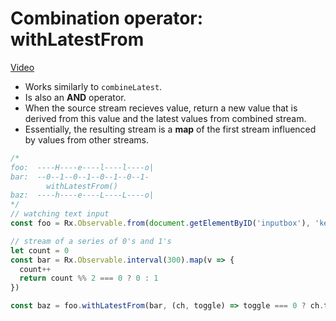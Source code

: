 # Combination operator: withLatestFrom
[Video](https://egghead.io/lessons/rxjs-combination-operator-withlatestfrom)

- Works similarly to ``combineLatest``.
- Is also an **AND** operator.
- When the source stream recieves value, return a new value that is derived from this value and the latest values from combined stream.
- Essentially, the resulting stream is a **map** of the first stream influenced by values from other streams.

```js
/*
foo:  ----H----e----l----l----o|
bar:  --0--1--0--1--0--1--0--1-
        withLatestFrom()
baz:  ----h----e----L----L----o|
*/
// watching text input
const foo = Rx.Observable.from(document.getElementByID('inputbox'), 'keyup').map(ev => ev.charCode)

// stream of a series of 0's and 1's
let count = 0
const bar = Rx.Observable.interval(300).map(v => {
  count++
  return count %% 2 === 0 ? 0 : 1
})

const baz = foo.withLatestFrom(bar, (ch, toggle) => toggle === 0 ? ch.toLowerCase() : ch.toUpperCase())
```
